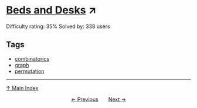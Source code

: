 # [Beds and Desks](https://projecteuler.net/problem=673) ↗️

Difficulty rating: 35%
Solved by: 338 users
## Tags

- [combinatorics](../tags/combinatorics.md)
- [graph](../tags/graph.md)
- [permutation](../tags/permutation.md)



---

[↑ Main Index](../README.md)


<div align=center><a href='672.md'>← Previous</a> &nbsp;&nbsp; &nbsp;&nbsp;  <a href='674.md'>Next →</a></div>
